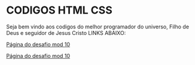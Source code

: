 # CODIGOS HTML CSS

Seja bem vindo aos codigos do melhor programador do universo, Filho de Deus e seguidor de Jesus Cristo
LINKS ABAIXO:

<a href="https://henriquenagy.github.io/CODIGOS-HTML-CSS/2023/desafio-10/index.html"> Página do desafio mod 10

<a href="https://henriquenagy.github.io/CODIGOS-HTML-CSS/2015/narnia-wear-2015/index.html"> Página do desafio mod 10
